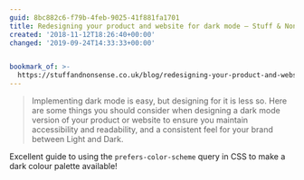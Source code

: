 ```yaml
---
guid: 8bc882c6-f79b-4feb-9025-41f881fa1701
title: Redesigning your product and website for dark mode — Stuff & Nonsense
created: '2018-11-12T18:26:40+00:00'
changed: '2019-09-24T14:33:33+00:00'


bookmark_of: >-
  https://stuffandnonsense.co.uk/blog/redesigning-your-product-and-website-for-dark-mode
---
```


> Implementing dark mode is easy, but designing for it is less so. Here are some things you should consider when designing a dark mode version of your product or website to ensure you maintain accessibility and readability, and a consistent feel for your brand between Light and Dark.

Excellent guide to using the `prefers-color-scheme` query in CSS to make a dark colour palette available! 
